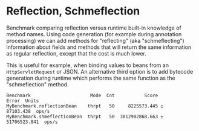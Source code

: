 # Reflection, Schmeflection
Benchmark comparing reflection versus runtime built-in knowledge of method names. Using code generation (for example during annotation processing) we can add methods for "reflecting" (aka "schmeflecting") information about fields and methods that will return the same information as regular reflection, except that the cost is much lower.

This is useful for example, when binding values to beans from an `HttpServletRequest` or JSON. An alternative third option is to add bytecode generation during runtime which performs the same function as the "schmeflection" method.

```
Benchmark                      Mode  Cnt           Score          Error  Units
MyBenchmark.reflectionBean    thrpt   50     8225573.445 ±    87103.438  ops/s
MyBenchmark.shmeflectionBean  thrpt   50  3812902868.663 ± 51706523.841  ops/s
```

